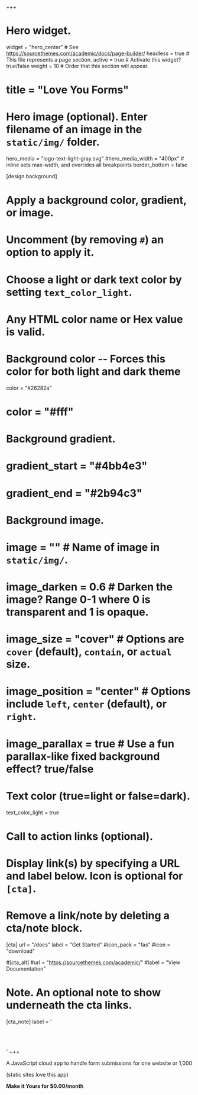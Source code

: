 +++
# Hero widget.
widget = "hero_center"  # See https://sourcethemes.com/academic/docs/page-builder/
headless = true  # This file represents a page section.
active = true  # Activate this widget? true/false
weight = 10  # Order that this section will appear.

# title = "Love You Forms"

# Hero image (optional). Enter filename of an image in the `static/img/` folder.
hero_media = "logo-text-light-gray.svg"
#hero_media_width = "400px" # inline sets max-width, and overrides all breakpoints
border_bottom = false

[design.background]
  # Apply a background color, gradient, or image.
  #   Uncomment (by removing `#`) an option to apply it.
  #   Choose a light or dark text color by setting `text_color_light`.
  #   Any HTML color name or Hex value is valid.

  # Background color -- Forces this color for both light and dark theme
  color = "#26282a"
  # color = "#fff"

  # Background gradient.
  # gradient_start = "#4bb4e3"
  # gradient_end = "#2b94c3"
  
  # Background image.
  # image = ""  # Name of image in `static/img/`.
  # image_darken = 0.6  # Darken the image? Range 0-1 where 0 is transparent and 1 is opaque.
  # image_size = "cover"  #  Options are `cover` (default), `contain`, or `actual` size.
  # image_position = "center"  # Options include `left`, `center` (default), or `right`.
  # image_parallax = true  # Use a fun parallax-like fixed background effect? true/false
  
  # Text color (true=light or false=dark).
  text_color_light = true

# Call to action links (optional).
#   Display link(s) by specifying a URL and label below. Icon is optional for `[cta]`.
#   Remove a link/note by deleting a cta/note block.
[cta]
  url = "/docs"
  label = "Get Started"
  #icon_pack = "fas"
  #icon = "download"
  
#[cta_alt]
  #url = "https://sourcethemes.com/academic/"
  #label = "View Documentation"

# Note. An optional note to show underneath the cta links.
[cta_note]
  label = '<div style="height:50px;"></div>'
+++

<div class="hero-title-1">A JavaScript cloud app to handle form submissions for one website or 1,000</div>

<p class="hero-text">(static sites love this app)</p>

<div class="hero-title-1" style="font-weight: bold;">Make it Yours for $0.00/month</div>
<!--
<span class="hero-text">Built with: <u>Firebase</u>, <u>Google Sheets</u>, and your <u>favorite SMTP email provider</u></span>
-->
